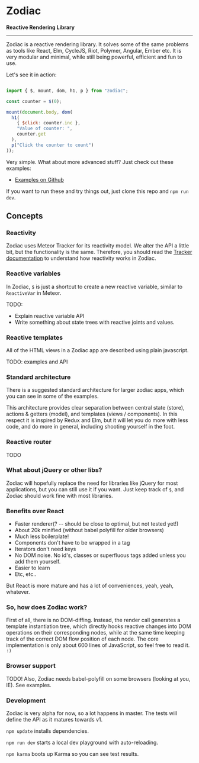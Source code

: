 
# Zodiac

**Reactive Rendering Library**

---

Zodiac is a reactive rendering library. It solves some of the same problems as tools like React, Elm, CycleJS, Riot, Polymer, Angular, Ember etc. It is very modular and minimal, while still being powerful, efficient and fun to use.

Let's see it in action:

```javascript

import { $, mount, dom, h1, p } from "zodiac";

const counter = $(0);

mount(document.body, dom(
  h1(
    { $click: counter.inc },
    "Value of counter: ",
    counter.get
  ),
  p("Click the counter to count")
));

```

Very simple. What about more advanced stuff? Just check out these examples:

- [Examples on Github](examples)

If you want to run these and try things out, just clone this repo and `npm run dev`.

## Concepts

### Reactivity

Zodiac uses Meteor Tracker for its reactivity model. We alter the API a little bit, but the functionality is the same. Therefore, you should read the [Tracker documentation](https://github.com/meteor/docs/blob/version-NEXT/long-form/tracker-manual.md) to understand how reactivity works in Zodiac.

### Reactive variables

In Zodiac, `$` is just a shortcut to create a new reactive variable, similar to `ReactiveVar` in Meteor.

TODO:

- Explain reactive variable API
- Write something about state trees with reactive joints and values.

### Reactive templates

All of the HTML views in a Zodiac app are described using plain javascript.

TODO: examples and API

### Standard architecture

There is a suggested standard architecture for larger zodiac apps, which you can see in some of the examples.

This architecture provides clear separation between central state (store), actions & getters (model), and templates (views / components). In this respect it is inspired by Redux and Elm, but it will let you do more with less code, and do more in general, including shooting yourself in the foot.

### Reactive router

TODO

### What about jQuery or other libs?

Zodiac will hopefully replace the need for libraries like jQuery for most applications, but you can still use it if you want. Just keep track of `$`, and Zodiac should work fine with most libraries.

### Benefits over React

- Faster renderer(? -- should be close to optimal, but not tested yet!)
- About 20k minified (without babel polyfill for older browsers)
- Much less boilerplate!
- Components don't have to be wrapped in a tag
- Iterators don't need keys
- No DOM noise. No id's, classes or superfluous tags added unless you add them yourself.
- Easier to learn
- Etc, etc..

But React is more mature and has a lot of conveniences, yeah, yeah, whatever.

### So, how does Zodiac work?

First of all, there is no DOM-diffing. Instead, the render call generates a template instantiation tree, which directly hooks reactive changes into DOM operations on their corresponding nodes, while at the same time keeping track of the correct DOM flow position of each node. The core implementation is only about 600 lines of JavaScript, so feel free to read it. `:)`
 
### Browser support

TODO! Also, Zodiac needs babel-polyfill on some browsers (looking at you, IE). See examples.

### Development

Zodiac is very alpha for now, so a lot happens in master. The tests will define the API as it matures towards v1.

`npm update` installs dependencies.

`npm run dev` starts a local dev playground with auto-reloading.

`npm karma` boots up Karma so you can see test results.
